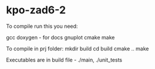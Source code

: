 # kpo-zad6-2

To compile run this you need:


gcc 
doxygen - for docs
gnuplot
cmake
make


To compile in prj folder:
mkdir build
cd build
cmake ..
make

Executables are in build file - ./main, ./unit_tests

